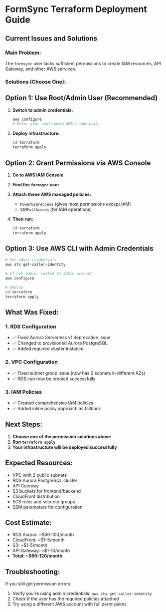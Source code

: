 # FormSync Terraform Deployment Guide

## Current Issues and Solutions

### **Main Problem:**
The `formsync` user lacks sufficient permissions to create IAM resources, API Gateway, and other AWS services.

### **Solutions (Choose One):**

## **Option 1: Use Root/Admin User (Recommended)**

1. **Switch to admin credentials:**
   ```bash
   aws configure
   # Enter your root/admin AWS credentials
   ```

2. **Deploy infrastructure:**
   ```bash
   cd terraform
   terraform apply
   ```

## **Option 2: Grant Permissions via AWS Console**

1. **Go to AWS IAM Console**
2. **Find the `formsync` user**
3. **Attach these AWS managed policies:**
   - `PowerUserAccess` (gives most permissions except IAM)
   - `IAMFullAccess` (for IAM operations)

4. **Then run:**
   ```bash
   cd terraform
   terraform apply
   ```

## **Option 3: Use AWS CLI with Admin Credentials**

```bash
# Get admin credentials
aws sts get-caller-identity

# If not admin, switch to admin account
aws configure

# Deploy
cd terraform
terraform apply
```

## **What Was Fixed:**

### 1. **RDS Configuration**
- ✅ Fixed Aurora Serverless v1 deprecation issue
- ✅ Changed to provisioned Aurora PostgreSQL
- ✅ Added required cluster instance

### 2. **VPC Configuration**
- ✅ Fixed subnet group issue (now has 2 subnets in different AZs)
- ✅ RDS can now be created successfully

### 3. **IAM Policies**
- ✅ Created comprehensive IAM policies
- ✅ Added inline policy approach as fallback

## **Next Steps:**

1. **Choose one of the permission solutions above**
2. **Run `terraform apply`**
3. **Your infrastructure will be deployed successfully**

## **Expected Resources:**
- VPC with 2 public subnets
- RDS Aurora PostgreSQL cluster
- API Gateway
- S3 buckets for frontend/backend
- CloudFront distribution
- ECS roles and security groups
- SSM parameters for configuration

## **Cost Estimate:**
- RDS Aurora: ~$50-100/month
- CloudFront: ~$1-5/month
- S3: ~$1-5/month
- API Gateway: ~$1-10/month
- **Total: ~$60-120/month**

## **Troubleshooting:**

If you still get permission errors:
1. Verify you're using admin credentials: `aws sts get-caller-identity`
2. Check if the user has the required policies attached
3. Try using a different AWS account with full permissions




